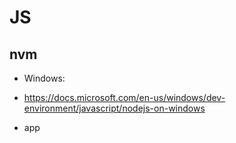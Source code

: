 # JS

## nvm

- Windows:
- https://docs.microsoft.com/en-us/windows/dev-environment/javascript/nodejs-on-windows

- app
